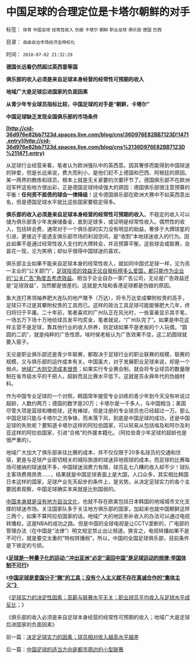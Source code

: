 # 中国足球的合理定位是卡塔尔朝鲜的对手

标签： `体育` `中国足球` `经常性收入` `伪娘` `卡塔尔` `朝鲜` `职业足球` `俱乐部` `德国` `巴西` 

目录： `自由自治市场经济去特权化`

时间： `2010-07-02 21:32:29`

**德国长远看仍然超过英西意等国**

**俱乐部的收入必须是来自足球本身经营的经常性可预期的收入**

**地域广大是足球后进国家的负面因素**

**从青少年专业球员指标比较，中国足球的对手是“朝鲜，卡塔尔”**

**中国足球缺乏发现全国俱乐部的市场条件**

**[http://cid-36d976e82bb7123d.spaces.live.com/blog/cns!36D976E82BB7123D!1471.entry](http://cid-36d976e82bb7123d.spaces.live.com/blog/cns%2136D976E82BB7123D%211471.entry)**

从足球行业经营来看，笔者认为欧洲强队中的英西意。因其奢侈而能得到中国球迷的钟爱，但是长远来说，费大而利小，是他们赶不上德国和巴西、阿根廷的原因。某一两界的教练和球员，根本上就是无关紧要的次要环节了。德国俱乐部不在欧洲冠军杯这些地方很出彩，正是德国足球持续强大的原因：德国俱乐部很注意预算的平衡！**任何资不抵债的球会一律降级**！这令德国俱乐部在欧洲大赛中不如英西意出名，但是德国足球水平就比这些国家要稳定得多。

**俱乐部的收入必须是来自足球本身经营的经常性可预期的收入**。不稳定的收入可以储为俱乐部青少年发展储备金，直到足球多，或证明是经常性收入。偶然性的收入，包括转会费，通常对于一个俱乐部的实力没有明显的助益，奢侈于大牌球星的引进，更接近于是透支俱乐部市场的利润空间，是“收割”本地球迷收入的行为。因此如果不是通过经常性收入支付的大牌转会，并且预算平衡，这些球会或联赛，会昙花一现，沦为笑柄；却似乎很得中国球迷的喜欢。

俱乐部主业如果不能来自足球本身的经常性收入，就如同中国式足球一样，沦为另一主业的“公关部门”，[足球投资的效益无论自我标榜多么爱国，都只能作为企业的“公关广告”角度去考虑效益](../../../2008/5/20/不要让企业的“被动摊派”变成“社会责任”.md)。相当于企业自办一家广告公司，无论是广告效益还是“足球效益”，当然都是很差的。这就是大陆和香港足球都是伪娘的原因。

象大连打黑领袖养肥大连队的地产赠予（万达），将令万达变成攀附权贵的高手，足球只不过是其攀附权贵的工具而已。这样的政治工具足球可能能够肥大几年，终归将归于平庸。二十年前，笔者喜欢的广州队正在风光时，一些富豪显示其手笔，一场五万下场十万地给球员发平均奖金，笔者就说，“广州队完了”。如果是申花这样主营不是足球，靠其他行业的收入供养，则足球如果不是老板的个人玩偶，“圆圆的二奶”，就是纯粹的广告性质。啥时侯老板认为广告效果不佳，这二奶圆球就要入窑子。

无论是职业俱乐部还是青少年联赛，都取决于足球行业的职业联赛的规模，联赛的规模，又与俱乐部的运作成本有关。中国虽大，对于发展职业足球来说，却是一个弱点。[地域广大则交流成本很贵](../../../2010/6/7/汉朝无为而治的物流基础和商鞅变法的唯心政法思想.md)；如果实行专业赛会制，就会将专业球员的数量限制在省市级水平的千把人，超龄而且比赛水平低下。这就是苏永舜年代的伪娘材料。

作为中国专业足球的一个对照，韩国常年接受专业训练的青少年到今天没有听说过超龄，人数约两万；德国的数字是20万；卡塔尔是一千多人，与中国相当；美国尽管大项是篮球和橄榄球，还有棒球，但是注册的专业球员也已经超过一万。那么中国足球只能与卡塔尔之流争锋，而未落下风，到底是中国足球的成功，还是中国足球的失败呢？要知道卡塔尔这样的阿拉伯国家，可以轻易从包括埃及和阿尔及利亚这样的阿拉伯国家，引进“合格”的外援本籍化。（阿拉伯青少年足球的超龄也是很严重的）。

地域广大加大了俱乐部来往比赛的成本，并不仅仅限于20多名球员的交通和住宿，更是与足球产业密切相关的城际旅游的球迷异地观球的成本。而足球的比赛每场可接纳的球迷就不多，中国球迷消费力有限，球员乱七八糟的收入却不少！球队主客场费用昂贵……，结果就是中国足球表面上是大国，人口众多，其实相比韩国日本这样的国家，足球产业先天起步的条件上，是劣势。从决定足球实力的各个主要因素观察，中国足球确实本来就是比别国弱的。

[中国本身就是没有地方自治文化](../../../2010/6/29/地区自治是天然的“多党制”和集会结社的天赋权力.md)，也就不存在欧美包括日本韩国的地域城市文化支撑的球迷市场。关注国家队多于关注地方俱乐部的国家，加起来也就中国朝鲜这样三两个，如果不算阿拉伯国家的话。地域广大的地区弥补收入的办法可以通过电视转播权，这是NBA的成功之路。但是中国的全球电视是让CCTV垄断的，广电部的管理办法（在中国是“法律”）明文规定禁止出让频道。换言之，电视转播如果不是不可行，就是要交太重的“特权转播税”。所以，中国的全国足球俱乐部，目前条件是下铁定的亏损。

《[**足球是一种量子化的运动;“冲出亚洲”必定“滚回中国”是足球运动的规律;举国体制不可行**](../../../2010/7/1/“冲出亚洲”“滚回老家”是足球运动的规律.md)》

《[**中国足球是爱国分子“赌”的工具；没有个人主义就不存在真诚合作的“集体主义”》**](../../../2010/7/1/有什么样的球迷，就有什么样的中国足球.md)

《[足球实力的决定性因素；高薪与联赛水平无关；职业球员平均收入与足球水平成反比](../../../2010/7/2/决定足球实力的因素；球员相对收入越高水平越差.md)；》

《俱乐部的收入必须是来自足球本身经营的经常性可预期的收入；地域广大是足球后进国家的负面因素》



前一篇：[决定足球实力的因素；球员相对收入越高水平越差](../../../2010/7/2/决定足球实力的因素；球员相对收入越高水平越差.md)

后一篇：[中国足球的适当方向是都市周边的小型联赛](../../../2010/7/3/中国足球的适当方向是都市周边的小型联赛.md)